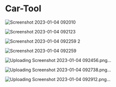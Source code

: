 # Car-Tool


![Screenshot 2023-01-04 092010](https://user-images.githubusercontent.com/121944937/210776102-29868334-9413-4de3-98c5-653224e4b854.png)


![Screenshot 2023-01-04 092123](https://user-images.githubusercontent.com/121944937/210776131-8c701cca-8de5-4501-a57f-ada255623803.png)


![Screenshot 2023-01-04 092259 2](https://user-images.githubusercontent.com/121944937/210776150-862c1c70-72da-4e39-83dd-278609bbb78a.png)


![Screenshot 2023-01-04 092259](https://user-images.githubusercontent.com/121944937/210776178-46fee35c-ec32-41dc-80ab-e32396f2d464.png)


![Uploading Screenshot 2023-01-04 092456.png…]()


![Uploading Screenshot 2023-01-04 092738.png…]()


![Uploading Screenshot 2023-01-04 092912.png…]()
